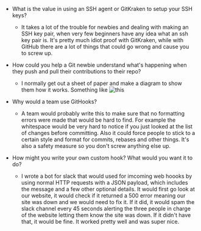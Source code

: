 
* What is the value in using an SSH agent or GitKraken to setup your SSH keys?

  * It takes a lot of the trouble for newbies and dealing with making an SSH key pair, when very few beginners have any idea what an ssh key pair is. It's pretty much idiot proof with GitKraken, while with GitHub there are a lot of things that could go wrong and cause you to screw up.
  
  
* How could you help a Git newbie understand what's happening when they push and pull their contributions to their repo?

  * I normally get out a sheet of paper and make a diagram to show them how it works. Something like ![this](https://github.com/campus-experts/open-training/blob/nathankurt-module-11/submissions/NathanKurt/module-11/Image%20uploaded%20from%20iOS.jpg)
  
  
  
* Why would a team use GitHooks?
  * A team would probably write this to make sure that no formatting errors were made that would be hard to find. For example the whitespace would be very hard to notice if you just looked at the list of changes before committing. Also it could force people to stick to a certain style and format for commits, rebases and other things. It's also a safety measure so you don't screw anything else up. 
  
* How might you write your own custom hook? What would you want it to do?
  * I wrote a bot for slack that would used for imcoming web hoooks by using normal HTTP requests with a JSON payload, which includes the message and a few other optional details. It would first go look at our website, it would check if it returned a 500 error meaning our site was down and we would need to fix it. If it did, it would spam the slack channel every 45 seconds alerting the three people in charge of the website letting them know the site was down. If it didn't have that, it would be fine. It worked pretty well and was super nice.

  
  

